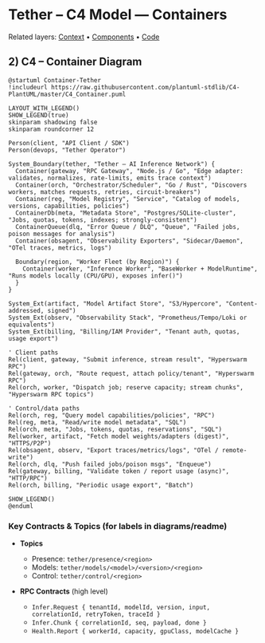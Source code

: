 # Tether – C4 Model — Containers

Related layers: [Context](./c4-context.md) • [Components](./c4-components.md) • [Code](./c4-code.md)

## 2) C4 – Container Diagram

```plantuml
@startuml Container-Tether
!includeurl https://raw.githubusercontent.com/plantuml-stdlib/C4-PlantUML/master/C4_Container.puml

LAYOUT_WITH_LEGEND()
SHOW_LEGEND(true)
skinparam shadowing false
skinparam roundcorner 12

Person(client, "API Client / SDK")
Person(devops, "Tether Operator")

System_Boundary(tether, "Tether – AI Inference Network") {
  Container(gateway, "RPC Gateway", "Node.js / Go", "Edge adapter: validates, normalizes, rate-limits, emits trace context")
  Container(orch, "Orchestrator/Scheduler", "Go / Rust", "Discovers workers, matches requests, retries, circuit-breakers")
  Container(reg, "Model Registry", "Service", "Catalog of models, versions, capabilities, policies")
  ContainerDb(meta, "Metadata Store", "Postgres/SQLite-cluster", "Jobs, quotas, tokens, indexes; strongly-consistent")
  ContainerQueue(dlq, "Error Queue / DLQ", "Queue", "Failed jobs, poison messages for analysis")
  Container(obsagent, "Observability Exporters", "Sidecar/Daemon", "OTel traces, metrics, logs")

  Boundary(region, "Worker Fleet (by Region)") {
    Container(worker, "Inference Worker", "BaseWorker + ModelRuntime", "Runs models locally (CPU/GPU), exposes infer()")
  }
}

System_Ext(artifact, "Model Artifact Store", "S3/Hypercore", "Content-addressed, signed")
System_Ext(observ, "Observability Stack", "Prometheus/Tempo/Loki or equivalents")
System_Ext(billing, "Billing/IAM Provider", "Tenant auth, quotas, usage export")

' Client paths
Rel(client, gateway, "Submit inference, stream result", "Hyperswarm RPC")
Rel(gateway, orch, "Route request, attach policy/tenant", "Hyperswarm RPC")
Rel(orch, worker, "Dispatch job; reserve capacity; stream chunks", "Hyperswarm RPC topics")

' Control/data paths
Rel(orch, reg, "Query model capabilities/policies", "RPC")
Rel(reg, meta, "Read/write model metadata", "SQL")
Rel(orch, meta, "Jobs, tokens, quotas, reservations", "SQL")
Rel(worker, artifact, "Fetch model weights/adapters (digest)", "HTTPS/P2P")
Rel(obsagent, observ, "Export traces/metrics/logs", "OTel / remote-write")
Rel(orch, dlq, "Push failed jobs/poison msgs", "Enqueue")
Rel(gateway, billing, "Validate token / report usage (async)", "HTTP/RPC")
Rel(orch, billing, "Periodic usage export", "Batch")

SHOW_LEGEND()
@enduml
```

### Key Contracts & Topics (for labels in diagrams/readme)

* **Topics**

  * Presence: `tether/presence/<region>`
  * Models: `tether/models/<model>/<version>/<region>`
  * Control: `tether/control/<region>`
* **RPC Contracts** (high level)

  * `Infer.Request { tenantId, modelId, version, input, correlationId, retryToken, traceId }`
  * `Infer.Chunk { correlationId, seq, payload, done }`
  * `Health.Report { workerId, capacity, gpuClass, modelCache }`